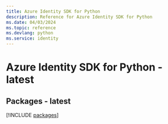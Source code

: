 ```yaml
---
title: Azure Identity SDK for Python
description: Reference for Azure Identity SDK for Python
ms.date: 04/03/2024
ms.topic: reference
ms.devlang: python
ms.service: identity
---
```

# Azure Identity SDK for Python - latest
## Packages - latest
[!INCLUDE [packages](identity-index.md)]